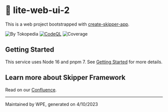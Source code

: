 # 🐧 lite-web-ui-2

This is a web project bootstrapped with [create-skipper-app](https://github.com/tokopedia/skipper-web-framework/packages/1089406).

![By Tokopedia](https://img.shields.io/badge/WPE-Tokopedia-brightgreen.svg) [![CodeQL](https://github.com/tokopedia/tokopedia-lite-web-ui-2/actions/workflows/codeql-analysis.yml/badge.svg)](https://github.com/tokopedia/tokopedia-lite-web-ui-2/actions/workflows/codeql-analysis.yml)
![Coverage](https://img.shields.io/badge/coverage-10%25-brightgreen)

## Getting Started

This service uses Node 16 and pnpm 7. See [Getting Started](https://tokopedia.atlassian.net/l/cp/mTeQqDJP) for more details.

## Learn more about Skipper Framework

Read on our [Confluence](https://tokopedia.atlassian.net/wiki/spaces/PL/pages/1810076096/Skipper+-+Web+Framework).

---

Maintained by WPE, generated on 4/10/2023
